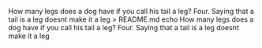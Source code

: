  How many legs does a dog have if you call his tail a leg? Four. Saying that a tail is a leg doesnt make it a leg > README.md
echo  How many legs does a dog have if you call his tail a leg? Four. Saying that a tail is a leg doesnt make it a leg
